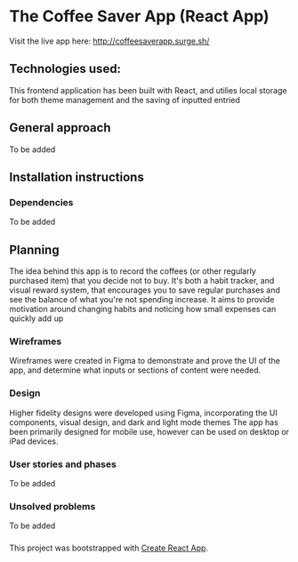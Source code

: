 # The Coffee Saver App (React App)

Visit the live app here: http://coffeesaverapp.surge.sh/

## Technologies used:
This frontend application has been built with React, and utilies local storage for both theme management and the saving of inputted entried

## General approach
To be added


## Installation instructions
### Dependencies
To be added

## Planning
The idea behind this app is to record the coffees (or other regularly purchased item) that you decide not to buy. It's both a habit tracker, and visual reward system, that encourages you to save regular purchases and see the balance of what you're not spending increase. It aims to provide motivation around changing habits and noticing how small expenses can quickly add up

### Wireframes
Wireframes were created in Figma to demonstrate and prove the UI of the app, and determine what inputs or sections of content were needed.

### Design
Higher fidelity designs were developed using Figma, incorporating the UI components, visual design, and dark and light mode themes
The app has been primarily designed for mobile use, however can be used on desktop or iPad devices.

### User stories and phases
To be added

### Unsolved problems
To be added

### 

This project was bootstrapped with [Create React App](https://github.com/facebook/create-react-app).


